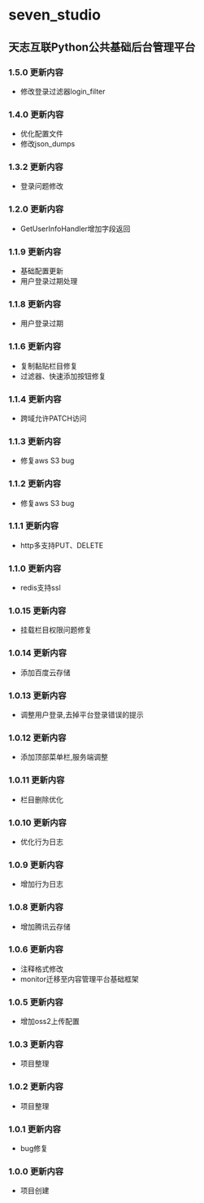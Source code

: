 <!--
 * @Author: ChenXiaolei
 * @Date: 2022-01-18 18:52:26
 * @LastEditTime: 2022-11-22 16:41:30
 * @LastEditors: ChenXiaolei
 * @Description: 
-->
# seven_studio

## 天志互联Python公共基础后台管理平台

### 1.5.0 更新内容
* 修改登录过滤器login_filter

### 1.4.0 更新内容
* 优化配置文件
* 修改json_dumps

### 1.3.2 更新内容
* 登录问题修改

### 1.2.0 更新内容
* GetUserInfoHandler增加字段返回

### 1.1.9 更新内容
* 基础配置更新
* 用户登录过期处理

### 1.1.8 更新内容
* 用户登录过期

### 1.1.6 更新内容
* 复制黏贴栏目修复
* 过滤器、快速添加按钮修复

### 1.1.4 更新内容
* 跨域允许PATCH访问

### 1.1.3 更新内容
* 修复aws S3 bug

### 1.1.2 更新内容
* 修复aws S3 bug

### 1.1.1 更新内容
* http多支持PUT、DELETE

### 1.1.0 更新内容
* redis支持ssl

### 1.0.15 更新内容
* 挂载栏目权限问题修复

### 1.0.14 更新内容
* 添加百度云存储

### 1.0.13 更新内容
* 调整用户登录,去掉平台登录错误的提示

### 1.0.12 更新内容
* 添加顶部菜单栏,服务端调整

### 1.0.11 更新内容
* 栏目删除优化

### 1.0.10 更新内容
* 优化行为日志

### 1.0.9 更新内容
* 增加行为日志

### 1.0.8 更新内容
* 增加腾讯云存储

### 1.0.6 更新内容
* 注释格式修改
* monitor迁移至内容管理平台基础框架

### 1.0.5 更新内容
* 增加oss2上传配置

### 1.0.3 更新内容
* 项目整理

### 1.0.2 更新内容
* 项目整理

### 1.0.1 更新内容
* bug修复

### 1.0.0 更新内容
* 项目创建
